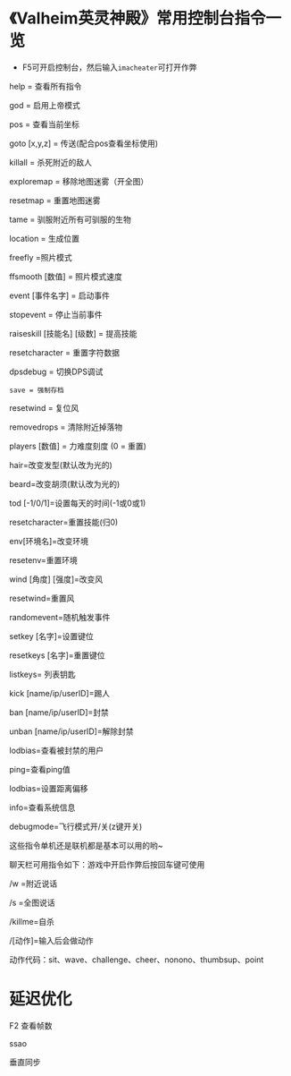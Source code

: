 # 《Valheim英灵神殿》常用控制台指令一览

- F5可开启控制台，然后输入`imacheater`可打开作弊

help = 查看所有指令

god = 启用上帝模式

pos = 查看当前坐标

goto [x,y,z] = 传送(配合pos查看坐标使用)

killall = 杀死附近的敌人

exploremap = 移除地图迷雾（开全图）

resetmap = 重置地图迷雾

tame = 驯服附近所有可驯服的生物

location = 生成位置

freefly =照片模式

ffsmooth [数值] = 照片模式速度

event [事件名字] = 启动事件

stopevent = 停止当前事件

raiseskill [技能名] [级数] = 提高技能

resetcharacter = 重置字符数据

dpsdebug = 切换DPS调试

`save = 强制存档`

resetwind = 复位风

removedrops = 清除附近掉落物

players [数值] = 力难度刻度 (0 = 重置)

hair=改变发型(默认改为光的)

beard=改变胡须(默认改为光的)

tod [-1/0/1]=设置每天的时间(-1或0或1)

resetcharacter=重置技能(归0)

env[环境名]=改变环境

resetenv=重置环境

wind [角度] [强度]=改变风

resetwind=重置风

randomevent=随机触发事件

setkey [名字]=设置键位

resetkeys [名字]=重置键位

listkeys= 列表钥匙

kick [name/ip/userID]=踢人

ban [name/ip/userID]=封禁

unban [name/ip/userID]=解除封禁

lodbias=查看被封禁的用户

ping=查看ping值

lodbias=设置距离偏移

info=查看系统信息

debugmode=飞行模式开/关(z键开关)

这些指令单机还是联机都是基本可以用的哟~

聊天栏可用指令如下：游戏中开启作弊后按回车键可使用

/w =附近说话

/s =全图说话

/killme=自杀

/[动作]=输入后会做动作

动作代码：sit、wave、challenge、cheer、nonono、thumbsup、point

# 延迟优化

F2 查看帧数

ssao

垂直同步

